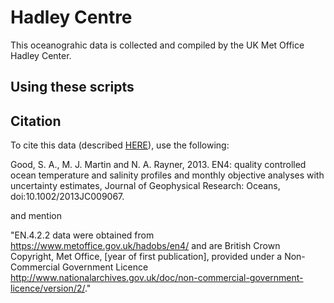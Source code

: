# Hadley Centre
This oceanograhic data is collected and compiled by the UK Met Office Hadley Center. 


## Using these scripts



## Citation
To cite this data (described [HERE](https://www.metoffice.gov.uk/hadobs/en4/terms_and_conditions.html)), use the following:

Good, S. A., M. J. Martin and N. A. Rayner, 2013. EN4: quality controlled ocean temperature and salinity profiles and monthly objective analyses with uncertainty estimates, Journal of Geophysical Research: Oceans, doi:10.1002/2013JC009067.

and mention

"EN.4.2.2 data were obtained from https://www.metoffice.gov.uk/hadobs/en4/ and are British Crown Copyright, Met Office, \[year of first publication\], provided under a Non-Commercial Government Licence http://www.nationalarchives.gov.uk/doc/non-commercial-government-licence/version/2/."
